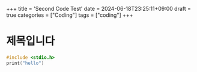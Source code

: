+++
title = 'Second Code Test'
date = 2024-06-18T23:25:11+09:00
draft = true
categories = ["Coding"]
tags = ["coding"]
+++
# 제목입니다
```C
#include <stdio.h>
print("hello")
```